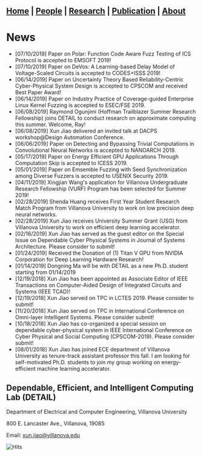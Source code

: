 ## [**Home**](./) | [People](./people) | [Research](./research) | [Publication](./publication) | [About](./about) 

# News
* [07/10/2019] Paper on Polar: Function Code Aware Fuzz Testing of ICS Protocol is accepted to EMSOFT 2019!
* [07/10/2019] Paper on DeVos: A Learning-based Delay Model of Voltage-Scaled Circuits is accepted to CODES+ISSS 2019!
* [06/14/2019] Paper on Uncertainty Theory Based Reliability-Centric Cyber-Physical System Design is accepted to CPSCOM and received Best Paper Award!
* [06/14/2019] Paper on Industry Practice of Coverage-guided Enterprise Linux Kernel Fuzzing is accepted to ESEC/FSE 2019.
* [06/08/2019] Raymond Ogunjimi (Hoffman Trailblazer Summer Research Fellowship) joins DETAIL to conduct research on approximate computing this summer. Welcome, Ray!
* [06/08/2019] Xun Jiao delivered an invited talk at DACPS workshop@Design Automation Conference.
* [06/06/2019] Paper on Detecting and Bypassing Trivial Computations in Convolutional Neural Networks is accepted to NANOARCH 2019.
* [05/17/2019] Paper on Energy Efficient GPU Applications Through Computation Skip is accepted to ICESS 2019.
* [05/01/2019] Paper on Emsemble Fuzzing with Seed Synchronization among Diverse Fuzzers is accepted to USENIX Security 2019.
* [04/11/2019] Xingjian Wang's application for Villanova Undergraduate Research Fellowship (VURF) Program has been selected for Summer 2019!
* [02/28/2019] Shenda Huang receives First Year Student Research Match Program from Villanova University to work on low precision deep neural networks.
* [02/28/2019] Xun Jiao receives University Summer Grant (USG) from Villanova University to work on efficient deep learning accelerator.
* [02/16/2019] Xun Jiao has served as the guest editor on the Special Issue on Dependable Cyber Physical Systems in Journal of Systems Architecture. Please consider to submit!
* [01/24/2019] Received the Donation of (1) Titan V GPU from NVIDIA Corporation for Deep Learning Hardware Research! 
* [01/14/2019] Dongning Ma will be with DETAIL as a new Ph.D. student starting from 01/14/2019
* [12/19/2018] Xun Jiao has been appointed as Associate Editor of IEEE Transactions on Computer-Aided Design of Integrated Circuits and Systems (IEEE TCAD)!
* [12/19/2018] Xun Jiao served on TPC in LCTES 2019. Please consider to submit!
* [11/20/2018] Xun Jiao served on TPC in International Conference on Omni-layer Intelligent Systems. Please consider submit!
* [10/18/2018] Xun Jiao has co-organized a special session on dependable cyber-physical system in IEEE International Conference on Cyber Physical and Social Computing (CPSCOM-2019). Please consider submit!
* [08/01/2018] Xun Jiao has joined ECE department of Villanova University as tenure-track assistant professor this fall. I am looking for self-motivated Ph.D. students to join my group working on energy-efficient machine learning accelerator. 
  
## Dependable, Efficient, and Intelligent Computing Lab (DETAIL)
Department of Electrical and Computer Engineering, Villanova University

800 E. Lancaster Ave., Villanova, 19085

Email: xun.jiao@villanova.edu

![Hits](https://hitcounter.pythonanywhere.com/count/tag.svg?url=https%3A%2F%2Fvu-detail.github.io)
